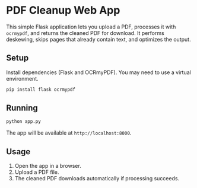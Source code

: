 # PDF Cleanup Web App

This simple Flask application lets you upload a PDF, processes it with `ocrmypdf`, and returns the cleaned PDF for download. It performs deskewing, skips pages that already contain text, and optimizes the output.

## Setup
Install dependencies (Flask and OCRmyPDF). You may need to use a virtual environment.
```bash
pip install flask ocrmypdf
```

## Running
```bash
python app.py
```
The app will be available at `http://localhost:8000`.

## Usage
1. Open the app in a browser.
2. Upload a PDF file.
3. The cleaned PDF downloads automatically if processing succeeds.
